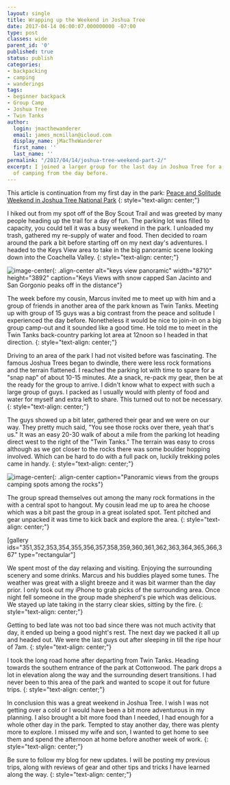 ```yaml
---
layout: single
title: Wrapping up the Weekend in Joshua Tree
date: 2017-04-14 06:00:07.000000000 -07:00
type: post
classes: wide
parent_id: '0'
published: true
status: publish
categories:
- backpacking
- camping
- wanderings
tags:
- beginner backpack
- Group Camp
- Joshua Tree
- Twin Tanks
author:
  login: jmacthewanderer
  email: james_mcmillan@icloud.com
  display_name: jMacTheWanderer
  first_name: ''
  last_name: ''
permalink: "/2017/04/14/joshua-tree-weekend-part-2/"
excerpt: I joined a larger group for the last day in Joshua Tree for a different kind
  of camping from the day before.
---
```


This article is continuation from my first day in the park: [Peace and Solitude Weekend in Joshua Tree National Park](/2017/04/12/joshua-tree-weekend-part-1/)
{: style="text-align: center;"}


I hiked out from my spot off of the Boy Scout Trail and was greeted by many people heading up the trail for a day of fun. The parking lot was filled to capacity, you could tell it was a busy weekend in the park. I unloaded my trash, gathered my re-supply of water and food. Then decided to roam around the park a bit before starting off on my next day's adventures. I headed to the Keys View area to take in the big panoramic scene looking down into the Coachella Valley.
{: style="text-align: center;"}

![image-center](https://jmacthewanderer.files.wordpress.com/2017/04/fullsizeoutput_53d9.jpeg){: .align-center alt="keys view panoramic" width="8710" height="3892" caption="Keys Views with snow capped San Jacinto and San Gorgonio peaks off in the distance"}

The week before my cousin, Marcus invited me to meet up with him and a group of friends in another area of the park known as Twin Tanks. Meeting up with group of 15 guys was a big contrast from the peace and solitude I experienced the day before. Nonetheless it would be nice to join-in on a big group camp-out and it sounded like a good time. He told me to meet in the Twin Tanks back-country parking lot area at 12noon so I headed in that direction.
{: style="text-align: center;"}

Driving to an area of the park I had not visited before was fascinating. The famous Joshua Trees began to dwindle, there were less rock formations and the terrain flattened. I reached the parking lot with time to spare for a "snap nap" of about 10-15 minutes. Ate a snack, re-pack my gear, then be at the ready for the group to arrive. I didn't know what to expect with such a large group of guys. I packed as I usually would with plenty of food and water for myself and extra left to share. This turned out to not be necessary.
{: style="text-align: center;"}

The guys showed up a bit later, gathered their gear and we were on our way. They pretty much said, "You see those rocks over there, yeah that's us." It was an easy 20-30 walk of about a mile from the parking lot heading direct west to the right of the "Twin Tanks." The terrain was easy to cross although as we got closer to the rocks there was some boulder hopping involved. Which can be hard to do with a full pack on, luckily trekking poles came in handy.
{: style="text-align: center;"}

![image-center](https://jmacthewanderer.files.wordpress.com/2017/04/fullsizeoutput_53da.jpeg){: .align-center caption="Panoramic views from the groups camping spots among the rocks"}

The group spread themselves out among the many rock formations in the with a central spot to hangout. My cousin lead me up to area he choose which was a bit past the group in a great isolated spot. Tent pitched and gear unpacked it was time to kick back and explore the area.
{: style="text-align: center;"}

[gallery ids="351,352,353,354,355,356,357,358,359,360,361,362,363,364,365,366,367" type="rectangular"]

We spent most of the day relaxing and visiting. Enjoying the surrounding scenery and some drinks. Marcus and his buddies played some tunes. The weather was great with a slight breeze and it was bit warmer than the day prior. I only took out my iPhone to grab picks of the surrounding area. Once night fell someone in the group made shepherd's pie which was delicious. We stayed up late taking in the starry clear skies, sitting by the fire.
{: style="text-align: center;"}

Getting to bed late was not too bad since there was not much activity that day, it ended up being a good night's rest. The next day we packed it all up and headed out. We were the last guys out after sleeping in till the ripe hour of 7am.
{: style="text-align: center;"}

I took the long road home after departing from Twin Tanks. Heading towards the southern entrance of the park at Cottonwood. The park drops a lot in elevation along the way and the surrounding desert transitions. I had never been to this area of the park and wanted to scope it out for future trips.
{: style="text-align: center;"}

In conclusion this was a great weekend in Joshua Tree. I wish I was not getting over a cold or I would have been a bit more adventurous in my planning. I also brought a bit more food than I needed, I had enough for a whole other day in the park. Tempted to stay another day, there was plenty more to explore. I missed my wife and son, I wanted to get home to see them and spend the afternoon at home before another week of work.
{: style="text-align: center;"}

Be sure to follow my blog for new updates. I will be posting my previous trips, along with reviews of gear and other tips and tricks I have learned along the way.
{: style="text-align: center;"}
